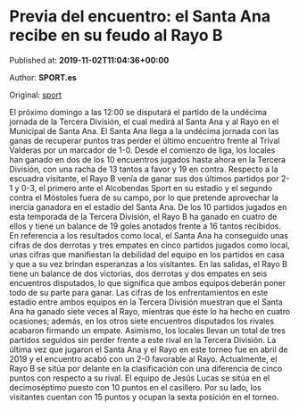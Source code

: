 
# Previa del encuentro: el Santa Ana recibe en su feudo al Rayo B

Published at: **2019-11-02T11:04:36+00:00**

Author: **SPORT.es**

Original: [sport](https://www.sport.es/es/noticias/tercera-division/previa-del-encuentro-el-santa-ana-recibe-en-su-feudo-al-rayo-b-7711269)

El próximo domingo a las 12:00 se disputará el partido de la undécima jornada de la Tercera División, el cual medirá al Santa Ana y al Rayo en el Municipal de Santa Ana.
El Santa Ana llega a la undécima jornada con las ganas de recuperar puntos tras perder el último encuentro frente al Trival Valderas por un marcador de 1-0. Desde el comienzo de liga, los locales han ganado en dos de los 10 encuentros jugados hasta ahora en la Tercera División, con una racha de 13 tantos a favor y 19 en contra.
Respecto a la escuadra visitante, el Rayo B venía de ganar sus dos últimos partidos por 2-1 y 0-3, el primero ante el Alcobendas Sport en su estadio y el segundo contra el Móstoles fuera de su campo, por lo que pretende aprovechar la inercia ganadora en el estadio del Santa Ana. De los 10 partidos jugados en esta temporada de la Tercera División, el Rayo B ha ganado en cuatro de ellos y tiene un balance de 19 goles anotados frente a 16 tantos recibidos.
En referencia a los resultados como local, el Santa Ana ha conseguido unas cifras de dos derrotas y tres empates en cinco partidos jugados como local, unas cifras que manifiestan la debilidad del equipo en los partidos en casa y que a su vez brindan esperanzas a los visitantes. En las salidas, el Rayo B tiene un balance de dos victorias, dos derrotas y dos empates en seis encuentros disputados, lo que significa que ambos equipos deberán poner todo de su parte para ganar.
Las cifras de los enfrentamientos en este estadio entre ambos equipos en la Tercera División muestran que el Santa Ana ha ganado siete veces al Rayo, mientras que éste lo ha hecho en cuatro ocasiones; además, en los otros siete encuentros disputados los rivales acabaron firmando un empate. Asimismo, los locales llevan un total de tres partidos seguidos sin perder frente a este rival en la Tercera División. La última vez que jugaron el Santa Ana y el Rayo en este torneo fue en abril de 2019 y el encuentro acabó con un 2-0 favorable al Rayo.
Actualmente, el Rayo B se sitúa por delante en la clasificación con una diferencia de cinco puntos con respecto a su rival. El equipo de Jesús Lucas se sitúa en el decimoséptimo puesto con 10 puntos en el casillero. Por su lado, los visitantes cuentan con 15 puntos y ocupan la sexta posición en el torneo.
